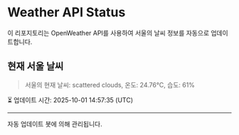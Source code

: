 
# Weather API Status

이 리포지토리는 OpenWeather API를 사용하여 서울의 날씨 정보를 자동으로 업데이트합니다.

## 현재 서울 날씨
> 서울의 현재 날씨: scattered clouds, 온도: 24.76°C, 습도: 61%

⏳ 업데이트 시간: 2025-10-01 14:57:35 (UTC)

---
자동 업데이트 봇에 의해 관리됩니다.
